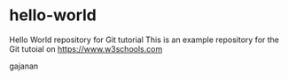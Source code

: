 # hello-world
Hello World repository for Git tutorial
This is an example repository for the Git tutoial on https://www.w3schools.com

gajanan
